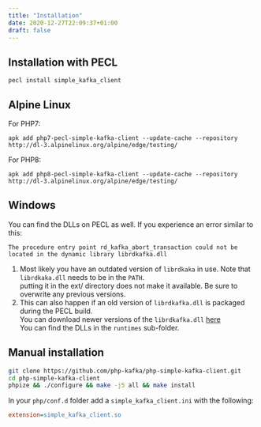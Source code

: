 ```yaml
---
title: "Installation"
date: 2020-12-27T22:09:37+01:00
draft: false
---
```

## Installation with PECL
```
pecl install simple_kafka_client
```

## Alpine Linux
For PHP7:
```shell
apk add php7-pecl-simple-kafka-client --update-cache --repository http://dl-3.alpinelinux.org/alpine/edge/testing/
```
For PHP8:
```shell
apk add php8-pecl-simple-kafka-client --update-cache --repository http://dl-3.alpinelinux.org/alpine/edge/testing/
```

## Windows
You can find the DLLs on PECL as well. If you experience an error similar to this:
```
The procedure entry point rd_kafka_abort_transaction could not be located in the dynamic library librdkafka.dll
```
1. Most likely you have an outdated version of `librdkaka` in use. Note that `librdkaka.dll` needs to be in the `PATH`.  
putting it in the ext/ directory does not make it available. Be sure to overwrite any previous versions.
2. This can also happen if an old version of `librdkafka.dll` is packaged during the PECL build.  
You can download newer versions of the `librdkafka.dll` [here](https://www.nuget.org/packages/librdkafka.redist)  
You can find the DLLs in the `runtimes` sub-folder.

## Manual installation
```bash
git clone https://github.com/php-kafka/php-simple-kafka-client.git
cd php-simple-kafka-client
phpize && ./configure && make -j5 all && make install
```
In your `php/conf.d` folder add a `simple_kafka_client.ini` with the following:
```ini
extension=simple_kafka_client.so
```
